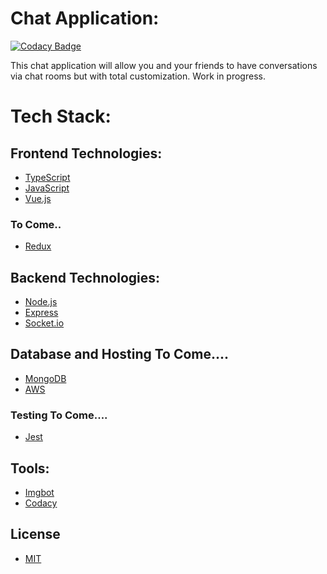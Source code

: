 # Chat Application:

[![Codacy Badge](https://api.codacy.com/project/badge/Grade/af06233f26304d8c919ce7e62d0028e6)](https://app.codacy.com/manual/zaczajdel213/chat_application?utm_source=github.com&utm_medium=referral&utm_content=Zac-Zajdel/chat_application&utm_campaign=Badge_Grade_Dashboard)

This chat application will allow you and your friends to have conversations via chat rooms but with total customization. Work in progress.

# Tech Stack:

## Frontend Technologies:
* [TypeScript](https://www.typescriptlang.org/)
* [JavaScript](https://www.javascript.com/)
* [Vue.js](https://vuejs.org/)

### To Come..
* [Redux](https://redux.js.org/)

## Backend Technologies:
* [Node.js](https://nodejs.org/en/)
* [Express](https://expressjs.com/)
* [Socket.io](https://socket.io/)

## Database and Hosting To Come....
* [MongoDB](https://www.mongodb.com/)
* [AWS](https://aws.amazon.com/)

### Testing To Come....
* [Jest](https://jestjs.io/)

## Tools:
* [Imgbot](https://github.com/marketplace/imgbot)
* [Codacy](https://github.com/marketplace/codacy)

## License
* [MIT](https://choosealicense.com/licenses/mit/)